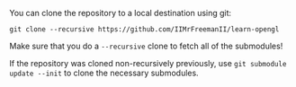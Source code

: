 You can clone the repository to a local destination using git:

`git clone --recursive https://github.com/IIMrFreemanII/learn-opengl`

Make sure that you do a `--recursive` clone to fetch all of the submodules!

If the repository was cloned non-recursively previously, use `git submodule update --init` to clone the necessary submodules.